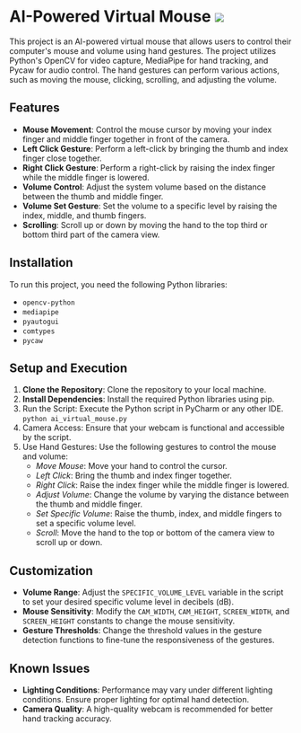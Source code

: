# AI-Powered Virtual Mouse ![](https://img.shields.io/badge/python-3.8.6-blue.svg)

This project is an AI-powered virtual mouse that allows users to control their computer's mouse and volume using hand gestures. The project utilizes Python's OpenCV for video capture, MediaPipe for hand tracking, and Pycaw for audio control. The hand gestures can perform various actions, such as moving the mouse, clicking, scrolling, and adjusting the volume.

## Features

- **Mouse Movement**: Control the mouse cursor by moving your index finger and middle finger together in front of the camera.
- **Left Click Gesture**: Perform a left-click by bringing the thumb and index finger close together.
- **Right Click Gesture**: Perform a right-click by raising the index finger while the middle finger is lowered.
- **Volume Control**: Adjust the system volume based on the distance between the thumb and middle finger.
- **Volume Set Gesture**: Set the volume to a specific level by raising the index, middle, and thumb fingers.
- **Scrolling**: Scroll up or down by moving the hand to the top third or bottom third part of the camera view.

## Installation

To run this project, you need the following Python libraries:

- `opencv-python`
- `mediapipe`
- `pyautogui`
- `comtypes`
- `pycaw`

## Setup and Execution

1. **Clone the Repository**: Clone the repository to your local machine.
2. **Install Dependencies**: Install the required Python libraries using pip.
3. Run the Script: Execute the Python script in PyCharm or any other IDE.
     `python ai_virtual_mouse.py`
4. Camera Access: Ensure that your webcam is functional and accessible by the script.
5. Use Hand Gestures: Use the following gestures to control the mouse and volume:
      - *Move Mouse*: Move your hand to control the cursor.
      - *Left Click*: Bring the thumb and index finger together.
      - *Right Click*: Raise the index finger while the middle finger is lowered.
      - *Adjust Volume*: Change the volume by varying the distance between the thumb and middle finger.
      - *Set Specific Volume*: Raise the thumb, index, and middle fingers to set a specific volume level.
      - *Scroll*: Move the hand to the top or bottom of the camera view to scroll up or down.

## Customization

- **Volume Range**: Adjust the `SPECIFIC_VOLUME_LEVEL` variable in the script to set your desired specific volume level in decibels (dB).
- **Mouse Sensitivity**: Modify the `CAM_WIDTH`, `CAM_HEIGHT`, `SCREEN_WIDTH`, and `SCREEN_HEIGHT` constants to change the mouse sensitivity.
- **Gesture Thresholds**: Change the threshold values in the gesture detection functions to fine-tune the responsiveness of the gestures.

## Known Issues
- **Lighting Conditions**: Performance may vary under different lighting conditions. Ensure proper lighting for optimal hand detection.
- **Camera Quality**: A high-quality webcam is recommended for better hand tracking accuracy.

